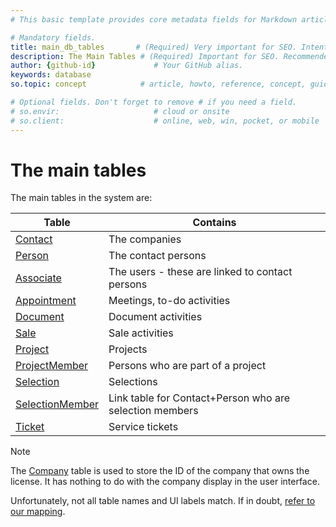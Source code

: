 ```yaml
---
# This basic template provides core metadata fields for Markdown articles on docs.superoffice.com.

# Mandatory fields.
title: main_db_tables       # (Required) Very important for SEO. Intent in a unique string of 43-59 chars including spaces.
description: The Main Tables # (Required) Important for SEO. Recommended character length is 115-145 characters including spaces.
author: {github-id}             # Your GitHub alias.
keywords: database
so.topic: concept            # article, howto, reference, concept, guide

# Optional fields. Don't forget to remove # if you need a field.
# so.envir:                     # cloud or onsite
# so.client:                    # online, web, win, pocket, or mobile
---
```


# The main tables

The main tables in the system are:

| Table | Contains |
|---|---|
| [Contact][1] | The companies |
| [Person][2] | The contact persons |
| [Associate][3] | The users - these are linked to contact persons |
| [Appointment][4] | Meetings, to-do activities |
| [Document][5] | Document activities |
| [Sale][6] | Sale activities |
| [Project][7] | Projects |
| [ProjectMember][8] | Persons who are part of a project |
| [Selection][9] | Selections |
| [SelectionMember][10] | Link table for Contact+Person who are selection members |
| [Ticket][11] | Service tickets |

> [!NOTE]
> The [Company][12] table is used to store the ID of the company that owns the license. It has nothing to do with the company display in the user interface.

Unfortunately, not all table names and UI labels match. If in doubt, [refer to our mapping][13].

<!-- Referenced links -->
[1]: ../tables/contact.md
[2]: ../tables/person.md
[3]: ../tables/associate.md
[4]: ../tables/appointment.md
[5]: ../tables/document.md
[6]: ../tables/sale.md
[7]: ../tables/project.md
[8]: ../tables/projectmember.md
[9]: ../tables/selection.md
[10]: ../tables/selectionmember.md
[11]: ../tables/ticket.md
[12]: ../tables/company.md
[13]: so-view-of-the-world.md
